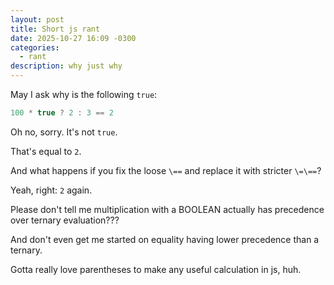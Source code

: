 ```yaml
---
layout: post
title: Short js rant
date: 2025-10-27 16:09 -0300
categories:
  - rant
description: why just why
---
```

May I ask why is the following `true`:

```js
100 * true ? 2 : 3 == 2
```

Oh no, sorry. It's not `true`.

That's equal to `2`. 

And what happens if you fix the loose `\==` and replace it with stricter `\=\==`? 

Yeah, right: `2` again.

Please don't tell me multiplication with a BOOLEAN actually has precedence over ternary evaluation??? 

And don't even get me started on equality having lower precedence than a ternary.

Gotta really love parentheses to make any useful calculation in js, huh.